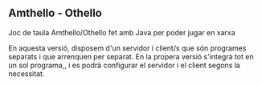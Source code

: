## Amthello - Othello 

Joc de taula Amthello/Othello fet amb Java per poder jugar en xarxa

En aquesta versió, disposem d'un servidor i client/s que són programes separats i que arrenquen per separat.
En la propera versió s'integrà tot en un sol programa,, i es podrà configurar el servidor i el client segons la necessitat.

